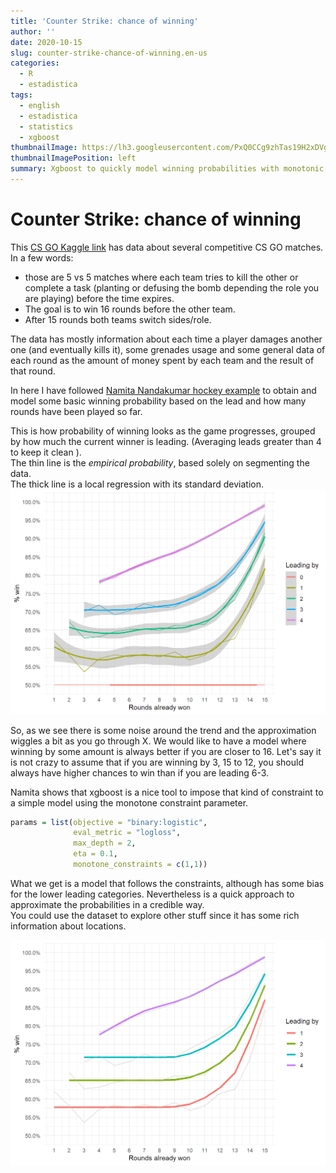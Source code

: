 ```yaml
---
title: 'Counter Strike: chance of winning'
author: ''
date: 2020-10-15
slug: counter-strike-chance-of-winning.en-us
categories:
  - R
  - estadistica
tags:
  - english
  - estadistica
  - statistics
  - xgboost
thumbnailImage: https://lh3.googleusercontent.com/PxQ0CCg9zhTas19H2xDVgkblnrOQ9Ct5Fi2s62__ae5zwLIJiKjLLdyHTa7YY9t9lnHYN8qaieqEOJ9Caw=s220-rw
thumbnailImagePosition: left
summary: Xgboost to quickly model winning probabilities with monotonic constraints.
---
```


# Counter Strike: chance of winning

This [CS GO Kaggle link](https://www.kaggle.com/skihikingkevin/csgo-matchmaking-damage) has data about several competitive CS GO matches.
In a few words:  

* those are 5 vs 5 matches where each team tries to kill the other or complete a task (planting or defusing the bomb depending the role you are playing) before the time expires.  
* The goal is to win 16 rounds before the other team.  
* After 15 rounds both teams switch sides/role.

The data has mostly information about each time a player damages another one (and eventually kills it), some grenades usage and some general data of each round as the amount of money spent by each team and the result of that round.  

In here I have followed [Namita Nandakumar hockey example](https://www.youtube.com/watch?v=_UVN1fwkjaU&ab_channel=LanderAnalytics) to obtain and model some basic winning probability based on the lead and how many rounds have been played so far.  

This is how probability of winning looks as the game progresses, grouped by how much the current winner is leading. (Averaging leads greater than 4 to keep it clean ).  
The thin line is the *empirical probability*, based solely on segmenting the data.  
The thick line is a local regression with its standard deviation.
![Image](./img/2020-10-15-counter-strike-chance-of-winning.en-us-unnamed-chunk-2-1.png)
  
So, as we see there is some noise around the trend and the approximation wiggles a bit as you go through X. We would like to have a model where winning by some amount is always better if you are closer to 16. Let's say it is not crazy to assume that if you are winning by 3, 15 to 12, you should always have higher chances to win than if you are leading 6-3.  

Namita shows that xgboost is a nice tool to impose that kind of constraint to a simple model using the monotone constraint parameter.


```r
params = list(objective = "binary:logistic",
              eval_metric = "logloss",
              max_depth = 2,
              eta = 0.1,
              monotone_constraints = c(1,1)) 
```

What we get is a model that follows the constraints, although has some bias for the lower leading categories. Nevertheless is a quick approach to approximate the probabilities in a credible way.  
You could use the dataset to explore other stuff since it has some rich information about locations.

![Image](./img/2020-10-15-counter-strike-chance-of-winning.en-us-unnamed-chunk-4-1.png)

